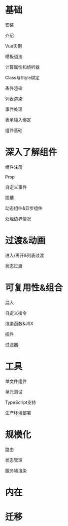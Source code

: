 # 基础

安装

介绍

Vue实例

模板语法

计算属性和侦听器

Class与Style绑定

条件渲染

列表渲染

事件处理

表单输入绑定

组件基础

# 深入了解组件

组件注册

Prop

自定义事件

插槽

动态组件&异步组件

处理边界情况

# 过渡&动画

进入/离开&列表过渡

状态过渡

# 可复用性&组合

混入

自定义指令

渲染函数&JSX

插件

过滤器

# 工具

单文件组件

单元测试

TypeScript支持

生产环境部署

# 规模化

路由

状态管理

服务端渲染

# 内在

# 迁移

### 